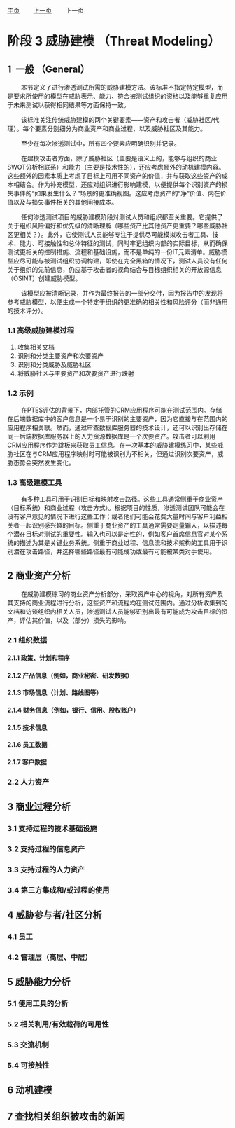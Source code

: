 [主页](./../README.md)        [上一页](./Intelligence_Gathering.md)        下一页

# 阶段 3 威胁建模 （Threat Modeling）

## 1  一般 （General）

        本节定义了进行渗透测试所需的威胁建模方法。该标准不指定特定模型，而是要求所使用的模型在威胁表示、能力、符合被测试组织的资格以及能够重复应用于未来测试以获得相同结果等方面保持一致。

        该标准关注传统威胁建模的两个关键要素——资产和攻击者（威胁社区/代理）。每个要素分别细分为商业资产和商业过程，以及威胁社区及其能力。

        至少在每次渗透测试中，所有四个要素应明确识别并记录。

        在建模攻击者方面，除了威胁社区（主要是语义上的，能够与组织的商业SWOT分析相联系）和能力（主要是技术性的），还应考虑额外的动机建模内容。这些额外的因素本质上考虑了目标上可用不同资产的价值，并与获取这些资产的成本相结合。作为补充模型，还应对组织进行影响建模，以便提供每个识别资产的损失事件的“如果发生什么？”场景的更准确视图。这应考虑资产的“净”价值、内在价值以及与损失事件相关的其他间接成本。

        任何渗透测试项目的威胁建模阶段对测试人员和组织都至关重要。它提供了关于组织风险偏好和优先级的清晰理解（哪些资产比其他资产更重要？哪些威胁社区更相关？）。此外，它使测试人员能够专注于提供尽可能模拟攻击者工具、技术、能力、可接触性和总体特征的测试，同时牢记组织内部的实际目标，从而确保测试更相关的控制措施、流程和基础设施，而不是单纯的一份IT元素清单。威胁模型应尽可能与被测试组织协调构建，即使在完全黑箱的情况下，测试人员没有任何关于组织的先前信息，仍应基于攻击者的视角结合与目标组织相关的开放源信息（OSINT）创建威胁模型。

        该模型应被清晰记录，并作为最终报告的一部分交付，因为报告中的发现将参考威胁模型，以便生成一个特定于组织的更准确的相关性和风险评分（而非通用的技术评分）。

### 1.1 高级威胁建模过程

1. 收集相关文档
2. 识别和分类主要资产和次要资产
3. 识别和分类威胁及威胁社区
4. 将威胁社区与主要资产和次要资产进行映射

### 1.2 示例

        在PTES评估的背景下，内部托管的CRM应用程序可能在测试范围内。存储在后端数据库中的客户信息是一个易于识别的主要资产，因为它直接与在范围内的应用程序相关联。然而，通过审查数据库服务器的技术设计，还可以识别出存储在同一后端数据库服务器上的人力资源数据库是一个次要资产。攻击者可以利用CRM应用程序作为跳板来获取员工信息。在一次基本的威胁建模练习中，某些威胁社区在与CRM应用程序映射时可能被识别为不相关，但通过识别次要资产，威胁态势会突然发生变化。

### 1.3 高级建模工具

        有多种工具可用于识别目标和映射攻击路径。这些工具通常侧重于商业资产（目标系统）和商业过程（攻击方式）。根据项目的性质，渗透测试团队可能会在没有客户意见的情况下进行这些工作；或者他们可能会花费大量时间与客户利益相关者一起识别感兴趣的目标。侧重于商业资产的工具通常需要定量输入，以描述每个潜在目标对测试的重要性。输入也可以是定性的，例如客户首席信息官对某个系统的描述为其是关键业务系统。侧重于商业过程、信息流和技术架构的工具用于识别潜在攻击路径，并选择哪些路径最有可能成功或最有可能被某类对手使用。

## 2 商业资产分析

        在威胁建模练习的商业资产分析部分，采取资产中心的视角，对所有资产及其支持的商业流程进行分析，这些资产和流程均在测试范围内。通过分析收集到的文档和访谈组织内相关人员，渗透测试人员能够识别出最有可能成为攻击目标的资产，评估其价值，以及（部分）损失的影响。

### 2.1 组织数据

#### 2.1.1 政策、计划和程序

#### 2.1.2 产品信息（例如，商业秘密、研发数据）

#### 2.1.3 市场信息（计划、路线图等）

#### 2.1.4 财务信息（例如，银行、信用、股权账户）

#### 2.1.5 技术信息

#### 2.1.6 员工数据

#### 2.1.7 客户数据

### 2.2 人力资产

## 3 商业过程分析

### 3.1 支持过程的技术基础设施

### 3.2 支持过程的信息资产

### 3.3 支持过程的人力资产

### 3.4 第三方集成和/或过程的使用

## 4 威胁参与者/社区分析

### 4.1 员工

### 4.2 管理层（高层、中层）

## 5 威胁能力分析

### 5.1 使用工具的分析

### 5.2 相关利用/有效载荷的可用性

### 5.3 交流机制

### 5.4 可接触性

## 6 动机建模

## 7 查找相关组织被攻击的新闻
